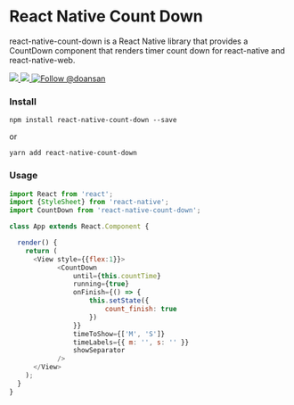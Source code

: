 # React Native Count Down
react-native-count-down is a React Native library that provides a CountDown component that renders timer count down for react-native and react-native-web.

<a href="https://npmjs.com/package/react-native-count-down">
  <img src="https://img.shields.io/npm/v/react-native-count-down.svg"></img>
  <img src="https://img.shields.io/npm/dt/react-native-count-down.svg"></img>
</a>
<a href="https://twitter.com/intent/follow?screen_name=doansan"><img src="https://img.shields.io/twitter/follow/doansan.svg?label=Follow%20@doansan" alt="Follow @doansan"></img></a>

### Install
```
npm install react-native-count-down --save
```
or
```
yarn add react-native-count-down
```


### Usage

```js
import React from 'react';
import {StyleSheet} from 'react-native';
import CountDown from 'react-native-count-down';

class App extends React.Component {

  render() {
    return (
      <View style={{flex:1}}>
            <CountDown
                until={this.countTime}
                running={true}
                onFinish={() => {
                    this.setState({
                        count_finish: true
                    })
                }}
                timeToShow={['M', 'S']}
                timeLabels={{ m: '', s: '' }}
                showSeparator
            />
      </View>
    );
  }
}
```